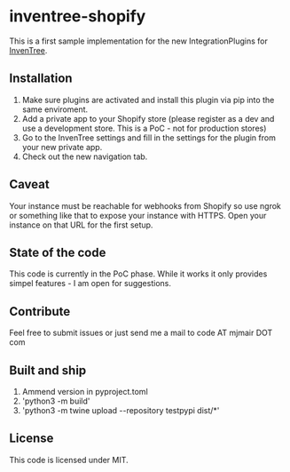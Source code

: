 # inventree-shopify

This is a first sample implementation for the new IntegrationPlugins for [InvenTree]([InvenTree](https://github.com/inventree/InvenTree/)).

## Installation

1. Make sure plugins are activated and install this plugin via pip into the same enviroment.
2. Add a private app to your Shopify store (please register as a dev and use a development store. This is a PoC - not for production stores)
3. Go to the InvenTree settings and fill in the settings for the plugin from your new private app.
4. Check out the new navigation tab.

## Caveat

Your instance must be reachable for webhooks from Shopify so use ngrok or something like that to expose your instance with HTTPS.
Open your instance on that URL for the first setup.

## State of the code

This code is currently in the PoC phase. While it works it only provides simpel features - I am open for suggestions.

## Contribute

Feel free to submit issues or just send me a mail to code AT mjmair DOT com

## Built and ship
1. Ammend version in pyproject.toml
2. 'python3 -m build'
3. 'python3 -m twine upload --repository testpypi dist/*'

## License

This code is licensed under MIT.
